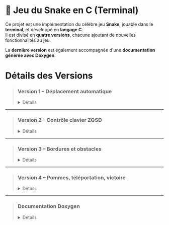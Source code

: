 # 🐍 Jeu du Snake en C (Terminal)

Ce projet est une implémentation du célèbre jeu **Snake**, jouable dans le **terminal**, et développé en **langage C**.  
Il est divisé en **quatre versions**, chacune ajoutant de nouvelles fonctionnalités au jeu.

La **dernière version** est également accompagnée d'une **documentation générée avec Doxygen**.

# Détails des Versions

> ### **Version 1 – Déplacement automatique**
> <details> <summary>Détails</summary>
>
> - Le serpent se déplace automatiquement vers la droite.  
> - Aucun contrôle clavier.  
> - Le jeu se termine si l'utilisateur tape la touche "A".
>
> 🔗 [Dossier Version1](./Version1)
>
> </details>

---

> ### **Version 2 – Contrôle clavier ZQSD**
> <details> <summary>Détails</summary>
>
> - Le joueur contrôle le serpent avec les touches :
>   - Z : Haut
>   - Q : Gauche
>   - S : Bas
>   - D : Droite
> - Le serpent continue dans la direction choisie.
>
> 🔗 [Dossier Version2](./Version2)
>
> </details>

---

> ### **Version 3 – Bordures et obstacles**
> <details> <summary>Détails</summary>
>
> - Apparition de bordures fixes.
> - Introduction de pavés (obstacles).
> - Le serpent meurt en touchant un mur ou un pavé.
>
> 🔗 [Dossier Version3](./Version3)
>
> </details>

---

> ### **Version 4 – Pommes, téléportation, victoire**
> <details> <summary>Détails</summary>
>
> - Des pommes apparaissent aléatoirement.
> - Le serpent grandit en mangeant une pomme.
> - Après 10 pommes, le joueur gagne.
> - Trous dans les murs : ils permettent la téléportation vers le bord opposé.
>
> 🔗 [Dossier Version4](./Version4)  
> 📚 Documentation Doxygen disponible [ici](./Doxygen)
>
> </details>

---

> ### **Documentation Doxygen**
> <details> <summary>Détails</summary>
>
> La documentation de la version 4 peut être générée avec Doxygen.
>
> 🔗 [Dossier Doxygen](./Doxygen)
>
> </details>
